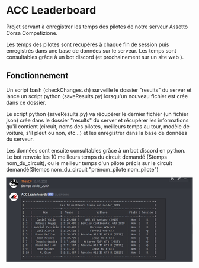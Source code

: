 <h1>ACC Leaderboard</h1>
<p>Projet servant à enregistrer les temps des pilotes de notre serveur Assetto Corsa Competizione.<p>  
<p>Les temps des pilotes sont recupérés à chaque fin de session puis enregistrés dans une base de données sur le serveur. Les temps sont consultables grâce à un bot discord (et prochainement sur un site web ).</p>
 
<h2>Fonctionnement</h2>
 
<p> Un script bash (checkChanges.sh) surveille le dossier "results" du server et lance un script python (saveResults.py) lorsqu'un nouveau fichier est crée dans ce dossier.<p>
<p> Le script python (saveResults.py) va récupérer le dernier fichier (un fichier json) crée dans le dossier "results" du server et récupérer les informations qu'il contient (circuit, noms des pilotes, meilleurs temps au tour, modèle de voiture, s'il pleut ou non, etc...) et les enregistrer dans la base de données du serveur.<p>
<p> Les données sont ensuite consultables grâce à un bot discord en python. Le bot renvoie les 10 meilleurs temps du circuit demandé ($temps nom_du_circuit), ou le meilleur temps d'un pilote précis sur le circuit demandé($temps nom_du_circuit "prénom_pilote nom_pilote")</p>
<img src="https://github.com/ValentinDouvry/ACC-Leaderboard/blob/master/img/Screenshot_9.jpg">
